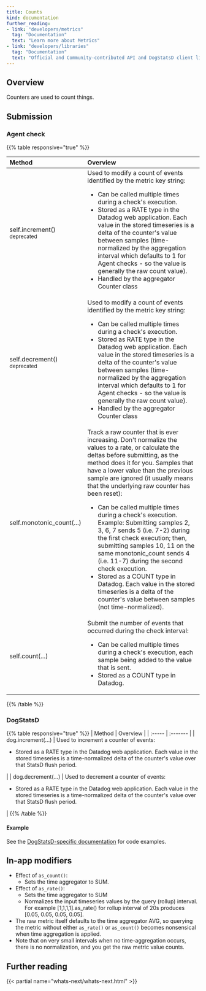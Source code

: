 ```yaml
---
title: Counts
kind: documentation
further_reading:
- link: "developers/metrics"
  tag: "Documentation"
  text: "Learn more about Metrics"
- link: "developers/libraries"
  tag: "Documentation"
  text: "Official and Community-contributed API and DogStatsD client libraries"
---
```


## Overview

Counters are used to count things.

## Submission

### Agent check

{{% table responsive="true" %}}

| Method | Overview |
| :----- | :------- |
| self.increment()<br/><sup>deprecated</sup> | Used to modify a count of events identified by the metric key string: <ul><li>Can be called multiple times during a check's execution.</li><li>Stored as a RATE type in the Datadog web application. Each value in the stored timeseries is a delta of the counter's value between samples (time-normalized by the aggregation interval which defaults to 1 for Agent checks - so the value is generally the raw count value).</li><li>Handled by the aggregator Counter class</li></ul> |
| self.decrement()<br /><sup>deprecated</sup> | Used to modify a count of events identified by the metric key string:<ul><li>Can be called multiple times during a check's execution.</li><li>Stored as RATE type in the Datadog web application. Each value in the stored timeseries is a delta of the counter's value between samples (time-normalized by the aggregation interval which defaults to 1 for Agent checks - so the value is generally the raw count value).</li><li>Handled by the aggregator Counter class</li></ul> |
| self.monotonic_count(...) | Track a raw counter that is ever increasing. Don't normalize the values to a rate, or calculate the deltas before submitting, as the method does it for you. Samples that have a lower value than the previous sample are ignored (it usually means that the underlying raw counter has been reset):<ul><li>Can be called multiple times during a check's execution. <br> Example: Submitting samples 2, 3, 6, 7 sends 5 (i.e. 7-2) during the first check execution; then, submitting samples 10, 11 on the same monotonic_count sends 4 (i.e. 11-7) during the second check execution.</li><li>Stored as a COUNT type in Datadog. Each value in the stored timeseries is a delta of the counter's value between samples (not time-normalized).</li></ul> |
| self.count(...) | Submit the number of events that occurred during the check interval:<ul><li>Can be called multiple times during a check's execution, each sample being added to the value that is sent.</li><li>Stored as a COUNT type in Datadog.</li></ul> |

{{% /table %}}

### DogStatsD

{{% table responsive="true" %}}
| Method | Overview |
| :----- | :------- |
| dog.increment(...) | Used to increment a counter of events: <ul><li>Stored as a RATE type in the Datadog web application. Each value in the stored timeseries is a time-normalized delta of the counter's value over that StatsD flush period.</li></ul> |
| dog.decrement(...) | Used to decrement a counter of events: <ul><li>Stored as a RATE type in the Datadog web application. Each value in the stored timeseries is a time-normalized delta of the counter's value over that StatsD flush period.</li></ul> |
{{% /table %}}

#### Example

See the [DogStatsD-specific documentation][1] for code examples.

## In-app modifiers

* Effect of `as_count()`:
    * Sets the time aggregator to SUM.
* Effect of `as_rate()`:
    * Sets the time aggregator to SUM
    * Normalizes the input timeseries values by the query (rollup) interval. For example [1,1,1,1].as_rate() for rollup interval of 20s produces [0.05, 0.05, 0.05, 0.05].
* The raw metric itself defaults to the time aggregator AVG, so querying the metric without either `as_rate()` or `as_count()` becomes nonsensical when time aggregation is applied.
* Note that on very small intervals when no time-aggregation occurs, there is no normalization, and you get the raw metric value counts.

## Further reading

{{< partial name="whats-next/whats-next.html" >}}

[1]: /developers/dogstatsd/data_types#counters
